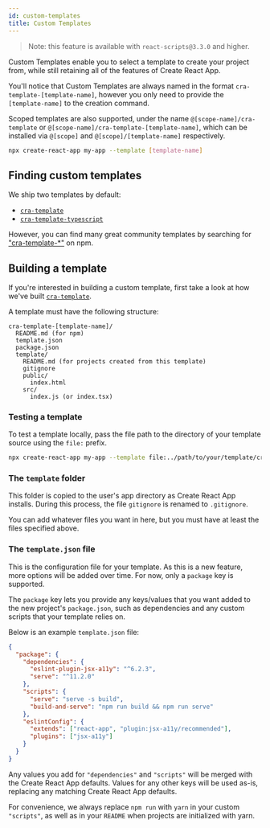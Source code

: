 ```yaml
---
id: custom-templates
title: Custom Templates
---
```


> Note: this feature is available with `react-scripts@3.3.0` and higher.

Custom Templates enable you to select a template to create your project from,
while still retaining all of the features of Create React App.

You'll notice that Custom Templates are always named in the format
`cra-template-[template-name]`, however you only need to provide the
`[template-name]` to the creation command.

Scoped templates are also supported, under the name `@[scope-name]/cra-template`
or `@[scope-name]/cra-template-[template-name]`, which can be installed via
`@[scope]` and `@[scope]/[template-name]` respectively.

```sh
npx create-react-app my-app --template [template-name]
```

## Finding custom templates

We ship two templates by default:

- [`cra-template`](https://github.com/facebook/create-react-app/tree/master/packages/cra-template)
- [`cra-template-typescript`](https://github.com/facebook/create-react-app/tree/master/packages/cra-template-typescript)

However, you can find many great community templates by searching for
["cra-template-\*"](https://www.npmjs.com/search?q=cra-template-*) on npm.

## Building a template

If you're interested in building a custom template, first take a look at how
we've built
[`cra-template`](https://github.com/facebook/create-react-app/tree/master/packages/cra-template).

A template must have the following structure:

```
cra-template-[template-name]/
  README.md (for npm)
  template.json
  package.json
  template/
    README.md (for projects created from this template)
    gitignore
    public/
      index.html
    src/
      index.js (or index.tsx)
```

### Testing a template

To test a template locally, pass the file path to the directory of your template
source using the `file:` prefix.

```sh
npx create-react-app my-app --template file:../path/to/your/template/cra-template-[template-name]
```

### The `template` folder

This folder is copied to the user's app directory as Create React App installs.
During this process, the file `gitignore` is renamed to `.gitignore`.

You can add whatever files you want in here, but you must have at least the
files specified above.

### The `template.json` file

This is the configuration file for your template. As this is a new feature, more
options will be added over time. For now, only a `package` key is supported.

The `package` key lets you provide any keys/values that you want added to the
new project's `package.json`, such as dependencies and any custom scripts that
your template relies on.

Below is an example `template.json` file:

```json
{
  "package": {
    "dependencies": {
      "eslint-plugin-jsx-a11y": "^6.2.3",
      "serve": "^11.2.0"
    },
    "scripts": {
      "serve": "serve -s build",
      "build-and-serve": "npm run build && npm run serve"
    },
    "eslintConfig": {
      "extends": ["react-app", "plugin:jsx-a11y/recommended"],
      "plugins": ["jsx-a11y"]
    }
  }
}
```

Any values you add for `"dependencies"` and `"scripts"` will be merged with the
Create React App defaults. Values for any other keys will be used as-is,
replacing any matching Create React App defaults.

For convenience, we always replace `npm run` with `yarn` in your custom
`"scripts"`, as well as in your `README` when projects are initialized with
yarn.
